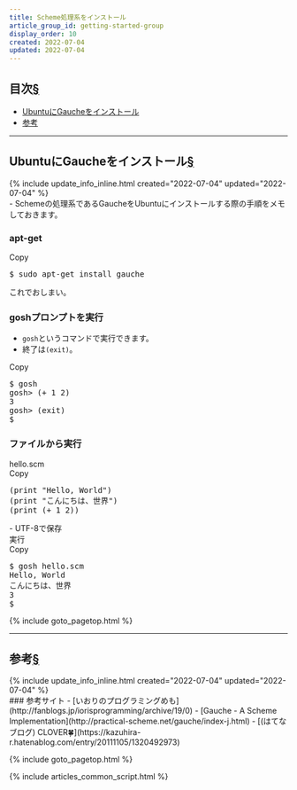 ```yaml
---
title: Scheme処理系をインストール
article_group_id: getting-started-group
display_order: 10
created: 2022-07-04
updated: 2022-07-04
---
```


## <a name="index">目次</a><a class="heading-anchor-permalink" href="#目次">§</a>

<ul id="index_ul">
<li><a href="#UbuntuにGaucheをインストール">UbuntuにGaucheをインストール</a></li>
<li><a href="#参考">参考</a></li>
</ul>

* * *
## <a name="UbuntuにGaucheをインストール">UbuntuにGaucheをインストール</a><a class="heading-anchor-permalink" href="#UbuntuにGaucheをインストール">§</a>
<div class="chapter-updated">{% include update_info_inline.html created="2022-07-04" updated="2022-07-04" %}</div>
- Schemeの処理系であるGaucheをUbuntuにインストールする際の手順をメモしておきます。

### apt-get
<div class="code-box-output no-title">
<div class="copy-button">Copy</div>
<pre>
$ sudo apt-get install gauche
</pre>
</div>
これでおしまい。

### goshプロンプトを実行
- `gosh`というコマンドで実行できます。
- 終了は`(exit)`。

<div class="code-box-output no-title">
<div class="copy-button">Copy</div>
<pre>
$ gosh
gosh&gt; (+ 1 2)
3
gosh&gt; (exit)
$ 
</pre>
</div>

### ファイルから実行
<div class="code-box">
<div class="title">hello.scm</div>
<div class="copy-button">Copy</div>
<pre>
(print "Hello, World")
(print "こんにちは、世界")
(print (+ 1 2))
</pre>
</div>
- UTF-8で保存

<div class="code-box-output">
<div class="title">実行</div>
<div class="copy-button">Copy</div>
<pre>
$ gosh hello.scm 
Hello, World
こんにちは、世界
3
$ 
</pre>
</div>

{% include goto_pagetop.html %}

* * *
## <a name="参考">参考</a><a class="heading-anchor-permalink" href="#参考">§</a>
<div class="chapter-updated">{% include update_info_inline.html created="2022-07-04" updated="2022-07-04" %}</div>
### 参考サイト
- [いおりのプログラミングめも](http://fanblogs.jp/iorisprogramming/archive/19/0)
- [Gauche - A Scheme Implementation](http://practical-scheme.net/gauche/index-j.html)
- [(はてなブログ) CLOVER🍀](https://kazuhira-r.hatenablog.com/entry/20111105/1320492973)

{% include goto_pagetop.html %}

{% include articles_common_script.html %}
